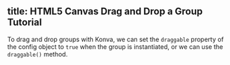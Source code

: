 title: HTML5 Canvas Drag and Drop a Group Tutorial
---

To drag and drop groups with Konva, we can set the `draggable` property
of the config object to `true` when the group is instantiated, or we can use the `draggable()` method.

<!-- {% iframe /downloads/code/drag_and_drop/Drag_a_Group.html %} -->

<!-- {% include_code Konva Drag and Drop the Group Demo drag_and_drop/Drag_a_Group.html %} -->
